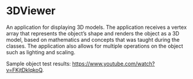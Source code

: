 # 3DViewer

An application for displaying 3D models. The application receives a vertex array that represents the object’s shape and renders the object as a 3D model,
based on mathematics and concepts that was taught during the classes. The application also allows for multiple operations on the object such as lighting and scaling.

Sample object test results: https://www.youtube.com/watch?v=FKjtDklqkoQ.


